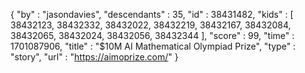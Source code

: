 {
  "by" : "jasondavies",
  "descendants" : 35,
  "id" : 38431482,
  "kids" : [ 38432123, 38432332, 38432022, 38432219, 38432167, 38432084, 38432065, 38432024, 38432056, 38432344 ],
  "score" : 99,
  "time" : 1701087906,
  "title" : "$10M AI Mathematical Olympiad Prize",
  "type" : "story",
  "url" : "https://aimoprize.com/"
}
